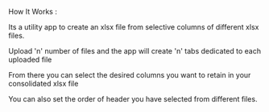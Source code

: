 <p class="bold">How It Works :</p>
<p>Its a utility app to create an xlsx file from selective columns of different xlsx files.</p>
<p>Upload 'n' number of files and the app will create 'n' tabs dedicated to each uploaded file</p>
<p>From there you can select the desired columns you want to retain in your consolidated xlsx file</p>
<p>You can also set the order of header you have selected from different files.</p>
